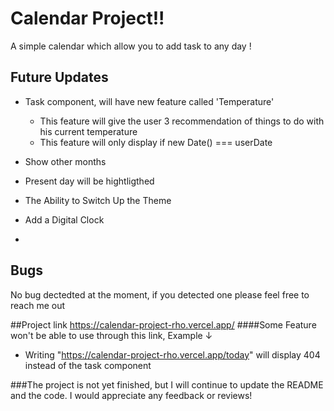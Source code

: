 # Calendar Project!!
A simple calendar which allow you to add task to any day !

## Future Updates
  - Task component, will have new feature called 'Temperature'
    - This feature will give the user 3 recommendation of things to do with his current temperature
    - This feature will only display if new Date() === userDate
   
  - Show other months 

  - Present day will be hightligthed 

  - The Ability to Switch Up the Theme 

  - Add a Digital Clock
  - 
## Bugs
No bug dectedted at the moment, if you detected one please feel free to reach me out

##Project link 
https://calendar-project-rho.vercel.app/
####Some Feature won't be able to use through this link, Example ↓
  - Writing "https://calendar-project-rho.vercel.app/today" will display 404 instead of the task component

###The project is not yet finished, but I will continue to update the README and the code. I would appreciate any feedback or reviews! 
